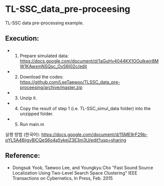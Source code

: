 # TL-SSC_data_pre-proceesing
TL-SSC data pre-processing example.

## Execution:
- 1. Prepare simulated data: https://docs.google.com/document/d/1aGuHv4044KX1OOuIkwjr8MW1KAwxmNSQsc_OyS6I02c/edit
- 2. Download the codes: https://github.com/LeeTaewoo/TLSSC_data_pre-proceesing/archive/master.zip
- 3. Unzip it.
- 4. Copy the result of step 1 (i.e. TL-SSC_simul_data folder) into the unzipped folder.
- 5. Run main.m

실행 방법 (한국어): https://docs.google.com/document/d/15ME9rF29b-qYL5A46iigyBlCQeS6o4a5ykeiZ3E3m3U/edit?usp=sharing

## Reference: 
- Dongsuk Yook, Taewoo Lee, and Youngkyu Cho "Fast Sound Source Localization Using Two-Level Search Space Clustering" IEEE Transactions on Cybernetics, In Press, Feb. 2015
